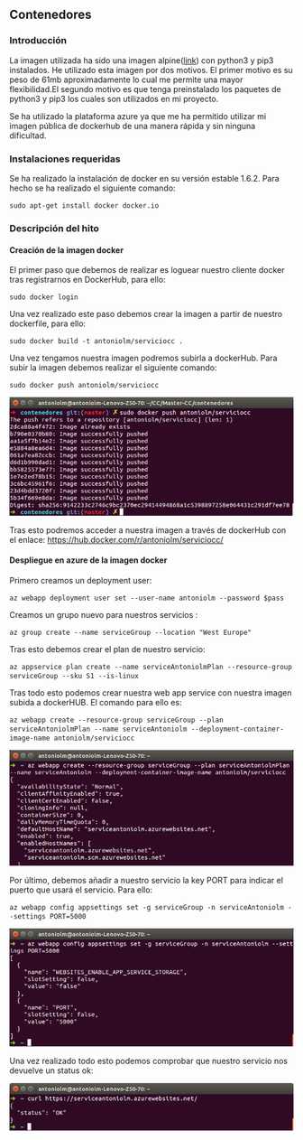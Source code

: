 ## Contenedores

### Introducción

La imagen utilizada ha sido una imagen alpine([link](https://hub.docker.com/r/frolvlad/alpine-python3/)) con python3 y pip3 instalados. He utilizado esta imagen por dos motivos. El primer motivo es su peso de 61mb aproximadamente lo cual me permite una mayor flexibilidad.El segundo motivo es que tenga preinstalado los paquetes de python3 y pip3 los cuales son utilizados en mi proyecto.

Se ha utilizado la plataforma azure ya que me ha permitido utilizar mi imagen pública de dockerhub de una manera rápida y sin ninguna dificultad.


### Instalaciones requeridas

Se ha realizado la instalación de docker en su versión estable 1.6.2. Para hecho se ha realizado el siguiente comando:

```
sudo apt-get install docker docker.io
```

### Descripción del hito

#### Creación de la imagen docker
El primer paso que debemos de realizar es loguear nuestro cliente docker tras registrarnos en DockerHub, para ello:

```
sudo docker login
```

Una vez realizado este paso debemos crear la imagen a partir de nuestro dockerfile, para ello:
```
sudo docker build -t antoniolm/serviciocc .
```

Una vez tengamos nuestra imagen podremos subirla a dockerHub. Para subir la imagen debemos realizar el siguiente comando:

```
sudo docker push antoniolm/serviciocc
```
![](imgs/pushImage.png)

Tras esto podremos acceder a nuestra imagen a través de dockerHub con el enlace:
https://hub.docker.com/r/antoniolm/serviciocc/

#### Despliegue en azure de la imagen docker

Primero creamos un deployment user:
```
az webapp deployment user set --user-name antoniolm --password $pass
```

Creamos un grupo nuevo para nuestros servicios :
```
az group create --name serviceGroup --location "West Europe"
```

Tras esto debemos crear el plan de nuestro servicio:
```
az appservice plan create --name serviceAntoniolmPlan --resource-group serviceGroup --sku S1 --is-linux

```
Tras todo esto podemos crear nuestra web app service con nuestra imagen subida a dockerHUB. El comando para ello es:
```
az webapp create --resource-group serviceGroup --plan serviceAntoniolmPlan --name serviceAntoniolm --deployment-container-image-name antoniolm/serviciocc

```
![](imgs/webappCreated.png)

Por último, debemos añadir a nuestro servicio la key PORT para indicar el puerto que usará el servicio. Para ello:
```
az webapp config appsettings set -g serviceGroup -n serviceAntoniolm --settings PORT=5000
```

![](imgs/settingDone.png)

Una vez realizado todo esto podemos comprobar que nuestro servicio nos devuelve un status ok:

![](imgs/azCliDONE.png)
